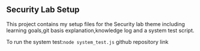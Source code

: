 ## Security Lab Setup

This project contains my setup files for the Security lab theme including learning goals,git basis explanation,knowledge log and a system test script.

To run the system test:`node system_test.js`
github repository link[]()